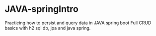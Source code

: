 # JAVA-springIntro
Practicing how to persist and query data in JAVA spring boot
Full CRUD basics with h2 sql db, jpa and java spring.
